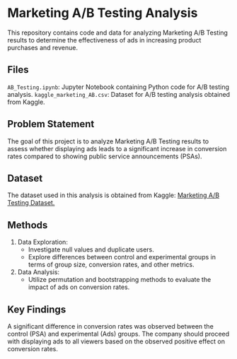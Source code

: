 
# Marketing A/B Testing Analysis
This repository contains code and data for analyzing Marketing A/B Testing results to determine the effectiveness of ads in increasing product purchases and revenue.

## Files
`AB_Testing.ipynb`: Jupyter Notebook containing Python code for A/B testing analysis.
`kaggle_marketing_AB.csv`: Dataset for A/B testing analysis obtained from Kaggle.

## Problem Statement
The goal of this project is to analyze Marketing A/B Testing results to assess whether displaying ads leads to a significant increase in conversion rates compared to showing public service announcements (PSAs).

## Dataset
The dataset used in this analysis is obtained from Kaggle: [Marketing A/B Testing Dataset.](https://www.kaggle.com/datasets/faviovaz/marketing-ab-testing?resource=download)

## Methods
1. Data Exploration:
    - Investigate null values and duplicate users.
    - Explore differences between control and experimental groups in terms of group size, conversion rates, and other metrics.
2. Data Analysis:
    - Utilize permutation and bootstrapping methods to evaluate the impact of ads on conversion rates.
    
## Key Findings
A significant difference in conversion rates was observed between the control (PSA) and experimental (Ads) groups.
The company should proceed with displaying ads to all viewers based on the observed positive effect on conversion rates.
